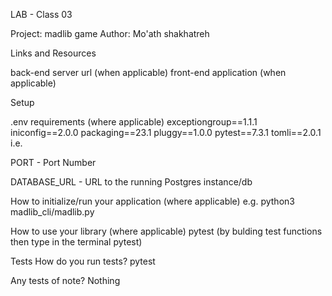 LAB - Class 03

Project: madlib game
Author: Mo'ath shakhatreh

Links and Resources

back-end server url (when applicable)
front-end application (when applicable)

Setup

.env requirements (where applicable)
exceptiongroup==1.1.1
iniconfig==2.0.0
packaging==23.1
pluggy==1.0.0
pytest==7.3.1
tomli==2.0.1
i.e.

PORT - Port Number

DATABASE_URL - URL to the running Postgres instance/db

How to initialize/run your application (where applicable)
e.g. python3 madlib_cli/madlib.py

How to use your library (where applicable)
pytest (by bulding test functions then type in the terminal pytest)

Tests
How do you run tests?
pytest

Any tests of note?
Nothing
